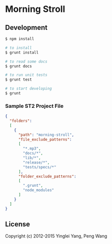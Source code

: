 # Morning Stroll

## Development

```bash
$ npm install

# to install
$ grunt install

# to read some docs
$ grunt docs

# to run unit tests
$ grunt test

# to start developing
$ grunt
```

### Sample ST2 Project File

```json
{
  "folders":
  [
    {
      "path": "morning-stroll",
      "file_exclude_patterns":
      [
        "*.mp3",
        "docs/*",
        "lib/*",
        "release/*",
        "tests/specs/*"
      ],
      "folder_exclude_patterns":
      [
        ".grunt",
        "node_modules"
      ]
    }
  ]
}
```

## License

Copyright (c) 2012-2015 Yinglei Yang, Peng Wang
